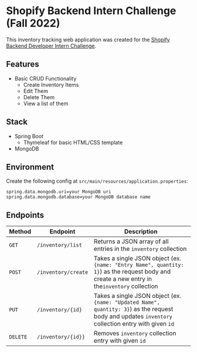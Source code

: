 # Shopify Backend Intern Challenge (Fall 2022)
This inventory tracking web application was created for the [Shopify Backend Developer Intern Challenge](https://docs.google.com/document/d/1PoxpoaJymXmFB3iCMhGL6js-ibht7GO_DkCF2elCySU/edit?usp=sharing).

## Features
- Basic CRUD Functionality
  - Create Inventory Items
  - Edit Them
  - Delete Them
  - View a list of them

## Stack
- Spring Boot
  - Thymeleaf for basic HTML/CSS template
- MongoDB

## Environment
Create the following config at `src/main/resources/application.properties`:
```
spring.data.mongodb.uri=your MongoDB uri
spring.data.mongodb.database=your MongoDB database name
```

## Endpoints

| Method   | Endpoint             | Description                                                                                                                                         |
|----------|----------------------|-----------------------------------------------------------------------------------------------------------------------------------------------------|
| `GET`    | `/inventory/list`    | Returns a JSON array of all entries in the `inventory` collection                                                                                   |
| `POST`   | `/inventory/create` | Takes a single JSON object (ex. `{name: "Entry Name", quantity: 1}`) as the request body and create a new entry in the`inventory` collection        |
| `PUT`    | `/inventory/{id}`    | Takes a single JSON object (ex. `{name: "Updated Name", quantity: 3}`) as the request body and updates `inventory` collection entry with given `id` |
| `DELETE` | `/inventory/{id}}`   | Removes `inventory` collection entry with given `id`                                                               |

